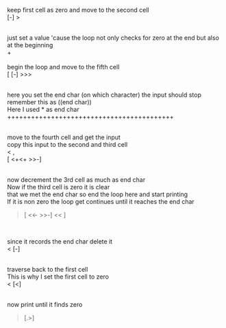 keep first cell as zero and move to the second cell<br>
[-] >
<br>
<br>

just set a value 'cause the loop not only checks for zero at the end but also at the beginning<br>
+
<br><br>
begin the loop and move to the fifth cell<br>
[ [-] >>>
<br><br>

here you set the end char (on which character) the input should stop<br>
remember this as ((end char))<br>
Here I used * as end char<br>
++++++++++++++++++++++++++++++++++++++++++<br><br>

move to the fourth cell and get the input<br>
copy this input to the second and third cell<br>
< , 										<br>
[ <+<+ >>-] 								<br><br>


now decrement the 3rd cell as much as end char<br>
Now if the third cell is zero it is clear<br>
that we met the end char so end the loop here and start printing<br>
If it is non zero the loop get continues until it reaches the end char<br>
> [ <<-  >>-] << ]<br>
<br>

since it records the end char delete it<br>
< [-] 										<br><br>

traverse back to the first cell <br>
This is why I set the first cell to zero<br>
< [<]										<br><br>

now print until it finds zero<br>
> [.>]
